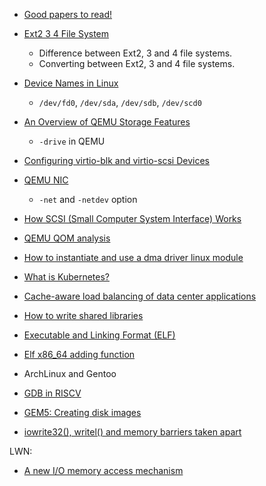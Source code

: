 + [Good papers to read!](https://read.seas.harvard.edu/cs161/2019/lectures/papers/)

+ [Ext2 3 4 File System](https://www.thegeekstuff.com/2011/05/ext2-ext3-ext4/)
  + Difference between Ext2, 3 and 4 file systems.
  + Converting between Ext2, 3 and 4 file systems.

+ [Device Names in Linux](https://help.ubuntu.com/lts/installation-guide/armhf/apcs04.html)
  + ```/dev/fd0```, ```/dev/sda```, ```/dev/sdb```, ```/dev/scd0```

+ [An Overview of QEMU Storage Features](https://www.qemu.org/2020/09/14/qemu-storage-overview/)
  + ```-drive``` in QEMU

+ [Configuring virtio-blk and virtio-scsi Devices](https://www.qemu.org/2021/01/19/virtio-blk-scsi-configuration/)

+ [QEMU NIC](https://zhuanlan.zhihu.com/p/41258581)
  + ```-net``` and ```-netdev``` option

+ [How SCSI (Small Computer System Interface) Works](https://computer.howstuffworks.com/scsi.htm)

+ [QEMU QOM analysis](https://github.com/wangzhou/hexo_blog_source/blob/918ec27434e9903fcd42a9342968c885ad1bfe28/source/_posts/qemu-qom%E5%88%86%E6%9E%90.md)

+ [How to instantiate and use a dma driver linux module](https://stackoverflow.com/questions/17913679/how-to-instantiate-and-use-a-dma-driver-linux-module)

+ [What is Kubernetes?](https://kubernetes.io/docs/concepts/overview/what-is-kubernetes/)

+ [Cache-aware load balancing of data center applications](http://www.vldb.org/pvldb/vol12/p709-archer.pdf)

+ [How to write shared libraries](https://www.cs.dartmouth.edu/~sergey/cs258/ABI/UlrichDrepper-How-To-Write-Shared-Libraries.pdf)

+ [Executable and Linking Format (ELF)](https://refspecs.linuxfoundation.org/elf/elf.pdf)

+ [Elf x86_64 adding function](https://reverseengineering.stackexchange.com/questions/21910/elf-x86-64-adding-function/21948#21948)

+ ArchLinux and Gentoo

+ [GDB in RISCV](https://shakti.org.in/docs/RISC-V-GDB-tutorial.pdf)

+ [GEM5: Creating disk images](https://www.gem5.org/documentation/general_docs/fullsystem/disks)

+ [iowrite32(), writel() and memory barriers taken apart](http://billauer.co.il/blog/2014/08/wmb-rmb-mmiomb-effects/)

LWN:
+ [A new I/O memory access mechanism](https://lwn.net/Articles/102232/)

